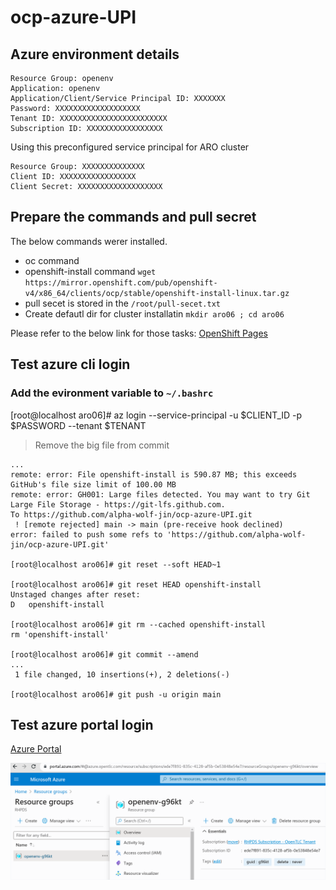 # ocp-azure-UPI

## Azure environment details

```
Resource Group: openenv
Application: openenv
Application/Client/Service Principal ID: XXXXXXX
Password: XXXXXXXXXXXXXXXXXXX
Tenant ID: XXXXXXXXXXXXXXXXXXXXXXXX
Subscription ID: XXXXXXXXXXXXXXXXX
```

Using this preconfigured service principal for ARO cluster
```
Resource Group: XXXXXXXXXXXXXX
Client ID: XXXXXXXXXXXXXXXXX
Client Secret: XXXXXXXXXXXXXXXXXXX
```


## Prepare the commands and pull secret

The below commands werer installed.
- oc command
- openshift-install command 
  `wget https://mirror.openshift.com/pub/openshift-v4/x86_64/clients/ocp/stable/openshift-install-linux.tar.gz`
- pull secet is stored in the `/root/pull-secet.txt`
- Create defautl dir for cluster installatin `mkdir aro06 ; cd aro06`

Please refer to the below link for those tasks:
[OpenShift Pages](https://docs.openshift.com/container-platform/4.10/installing/installing_azure/installing-azure-user-infra.html)

## Test azure cli login

### Add the evironment variable to `~/.bashrc`

[root@localhost aro06]# az login --service-principal -u $CLIENT_ID -p $PASSWORD --tenant $TENANT

> Remove the big file from commit
```
...
remote: error: File openshift-install is 590.87 MB; this exceeds GitHub's file size limit of 100.00 MB
remote: error: GH001: Large files detected. You may want to try Git Large File Storage - https://git-lfs.github.com.
To https://github.com/alpha-wolf-jin/ocp-azure-UPI.git
 ! [remote rejected] main -> main (pre-receive hook declined)
error: failed to push some refs to 'https://github.com/alpha-wolf-jin/ocp-azure-UPI.git'

[root@localhost aro06]# git reset --soft HEAD~1

[root@localhost aro06]# git reset HEAD openshift-install
Unstaged changes after reset:
D	openshift-install

[root@localhost aro06]# git rm --cached openshift-install
rm 'openshift-install'

[root@localhost aro06]# git commit --amend
...
 1 file changed, 10 insertions(+), 2 deletions(-)

[root@localhost aro06]# git push -u origin main
```


## Test azure portal login


[Azure Portal](https://portal.azure.com)

![Once Login Azure portal](images/azure-portal-01.png?raw=true "Optional Title")

